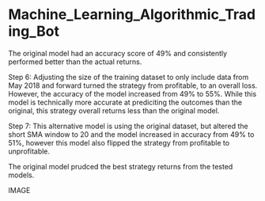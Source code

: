 # Machine_Learning_Algorithmic_Trading_Bot



The original model had an accuracy score of 49% and consistently performed better than the actual returns.

Step 6: Adjusting the size of the training dataset to only include data from May 2018 and forward 
turned the strategy from profitable, to an overall loss. However, the accuracy of the model increased from 49% to 55%. While this model is technically more accurate at prediciting the outcomes than the original, this strategy overall returns less than the original model.


Step 7: This alternative model is using the original dataset, but altered the short SMA window to 20 and the model increased in accuracy from 49% to 51%, however this model also flipped the strategy from profitable to unprofitable.

The original model prudced the best strategy returns from the tested models.

IMAGE